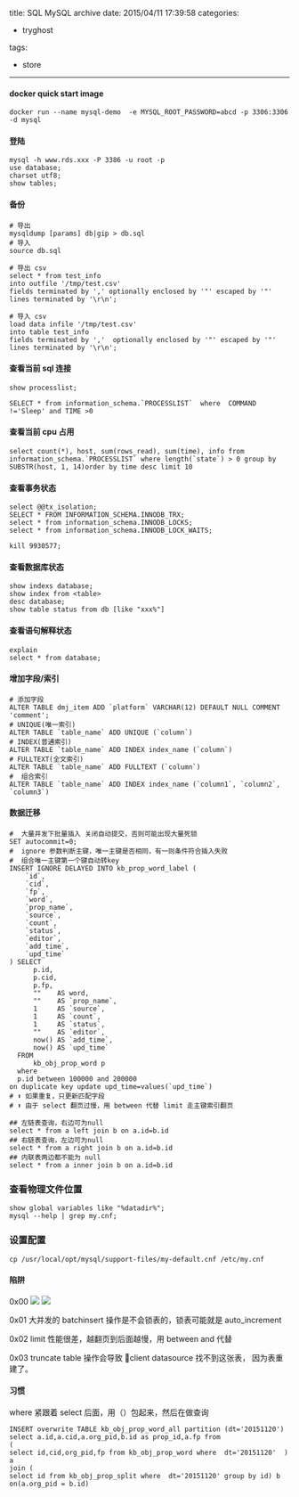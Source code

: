 title: SQL MySQL archive
date: 2015/04/11 17:39:58
categories:
 - tryghost

tags:
 - store 



---

#### docker quick start image
```language-bash
docker run --name mysql-demo  -e MYSQL_ROOT_PASSWORD=abcd -p 3306:3306 -d mysql
```

#### 登陆
```language-sql
mysql -h www.rds.xxx -P 3386 -u root -p  
use database;
charset utf8;
show tables;
```

#### 备份
```language-sql
# 导出
mysqldump [params] db|gip > db.sql
# 导入
source db.sql

# 导出 csv
select * from test_info   
into outfile '/tmp/test.csv'   
fields terminated by ',' optionally enclosed by '"' escaped by '"'   
lines terminated by '\r\n'; 

# 导入 csv
load data infile '/tmp/test.csv'   
into table test_info    
fields terminated by ','  optionally enclosed by '"' escaped by '"'   
lines terminated by '\r\n';   
```

#### 查看当前 sql 连接
```language-mysql
show processlist;

SELECT * from information_schema.`PROCESSLIST`  where  COMMAND !='Sleep' and TIME >0
```

#### 查看当前 cpu 占用
```language-bash
select count(*), host, sum(rows_read), sum(time), info from information_schema.`PROCESSLIST` where length(`state`) > 0 group by SUBSTR(host, 1, 14)order by time desc limit 10
```

#### 查看事务状态
```language-sql
select @@tx_isolation;
SELECT * FROM INFORMATION_SCHEMA.INNODB_TRX;
select * from information_schema.INNODB_LOCKS;
select * from information_schema.INNODB_LOCK_WAITS;

kill 9930577;
```

#### 查看数据库状态
```language-sql
show indexs database;
show index from <table>
desc database;
show table status from db [like "xxx%"] 
```

#### 查看语句解释状态
```language-sql
explain 
select * from database;
```

#### 增加字段/索引
```language-sql
# 添加字段
ALTER TABLE dmj_item ADD `platform` VARCHAR(12) DEFAULT NULL COMMENT 'comment';
# UNIQUE(唯一索引)
ALTER TABLE `table_name` ADD UNIQUE (`column`) 
# INDEX(普通索引)
ALTER TABLE `table_name` ADD INDEX index_name (`column`) 
# FULLTEXT(全文索引)
ALTER TABLE `table_name` ADD FULLTEXT (`column`) 
#  组合索引
ALTER TABLE `table_name` ADD INDEX index_name (`column1`, `column2`, `column3`)
```

#### 数据迁移
```language-sql
#  大量并发下批量插入 关闭自动提交，否则可能出现大量死锁
SET autocommit=0;
#  ignore 参数判断主键，唯一主键是否相同，有一则条件符合插入失败
#  组合唯一主键第一个键自动转key
INSERT IGNORE DELAYED INTO kb_prop_word_label (
	`id`,
	`cid`,
	`fp`,
	`word`,
	`prop_name`,
	`source`,
	`count`,
	`status`,
	`editor`,
	`add_time`,
	`upd_time`
) SELECT
	  p.id,
	  p.cid,
	  p.fp,
	  ""    AS word,
	  ""    AS `prop_name`,
	  1     AS `source`,
	  1     AS `count`,
	  1     AS `status`,
	  ""    AS `editor`,
	  now() AS `add_time`,
	  now() AS `upd_time`
  FROM
	  kb_obj_prop_word p
  where
  p.id between 100000 and 200000
on duplicate key update upd_time=values(`upd_time`)
# ⬆️ 如果重复，只更新匹配字段
# ⬆️ 由于 select 翻页过慢，用 between 代替 limit 走主键索引翻页
```

```language-sql
## 左链表查询，右边可为null
select * from a left join b on a.id=b.id
## 右链表查询，左边可为null
select * from a right join b on a.id=b.id
## 内联表两边都不能为 null
select * from a inner join b on a.id=b.id
```
### 查看物理文件位置
```
show global variables like "%datadir%";
mysql --help | grep my.cnf;
```

### 设置配置
```language-bash
cp /usr/local/opt/mysql/support-files/my-default.cnf /etc/my.cnf
```


#### 陷阱
0x00
![](https://dn-zuoyun.qbox.me/image/e/03/7886af0d9d930ee621f712e4ebe43.png)
![](https://dn-zuoyun.qbox.me/image/c/2f/bab17f82be4d64b98854c4637851d.png)

0x01
大并发的 batchinsert 操作是不会锁表的，锁表可能就是 auto_increment

0x02
limit 性能很差，越翻页到后面越慢，用 between  and 代替

0x03
truncate table 操作会导致 client datasource 找不到这张表， 因为表重建了。

#### 习惯

where 紧跟着 select 后面，用（）包起来，然后在做查询
```language-sql
INSERT overwrite TABLE kb_obj_prop_word_all partition (dt='20151120')
select a.id,a.cid,a.org_pid,b.id as prop_id,a.fp from 
(
select id,cid,org_pid,fp from kb_obj_prop_word where  dt='20151120'  ) a 
join (
select id from kb_obj_prop_split where  dt='20151120' group by id) b on(a.org_pid = b.id)

```



